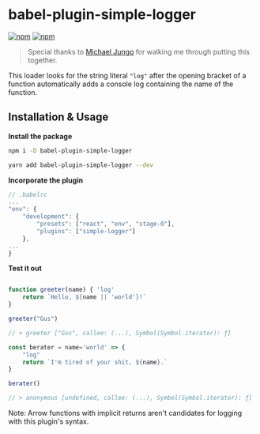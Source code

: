 
# babel-plugin-simple-logger

[![npm](https://img.shields.io/npm/dt/babel-plugin-simple-logger.svg?style=flat-square)](https://www.npmjs.com/package/babel-plugin-simple-logger)
[![npm](https://img.shields.io/npm/v/babel-plugin-simple-logger.svg?style=flat-square)](https://www.npmjs.com/package/babel-plugin-simple-logger)

> Special thanks to [Michael Jungo](https://github.com/jungomi) for walking me through putting this together.

This loader looks for the string literal `"log"` after the opening bracket of a function automatically adds a console log containing the name of the function.

## Installation & Usage

**Install the package**

```bash
npm i -D babel-plugin-simple-logger
```

```bash
yarn add babel-plugin-simple-logger --dev
```

**Incorporate the plugin**

```js
// .babelrc
...
"env": {
	"development": {
		"presets": ["react", "env", "stage-0"],
		"plugins": ["simple-logger"]
	},
...
}
```

**Test it out**

```js

function greeter(name) { 'log'
	return `Hello, ${name || 'world'}!`
}

greeter("Gus")

// > greeter ["Gus", callee: (...), Symbol(Symbol.iterator): ƒ]

const berater = name='world' => {
	"log"
	return `I'm tired of your shit, ${name}.`
}

berater()

// > anonymous [undefined, callee: (...), Symbol(Symbol.iterator): ƒ]

```

Note: Arrow functions with implicit returns aren't candidates for logging with this plugin's syntax.
